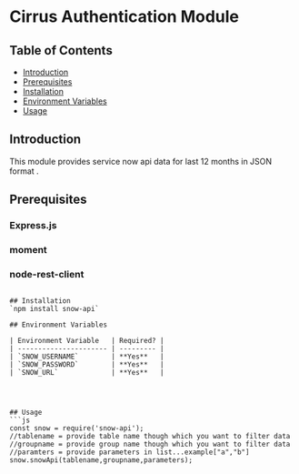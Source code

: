# Cirrus Authentication Module

## Table of Contents
* [Introduction](#introduction)
* [Prerequisites](#prerequisites)
* [Installation](#installation)
* [Environment Variables](#required-environment-variables)
* [Usage](#usage)

## Introduction
This module provides service now api data for last 12 months in JSON format  .

## Prerequisites

### Express.js
### moment
### node-rest-client
```

## Installation
`npm install snow-api`

## Environment Variables

| Environment Variable   | Required? |
| ---------------------- | --------- |
| `SNOW_USERNAME`        | **Yes**   |
| `SNOW_PASSWORD`        | **Yes**   |
| `SNOW_URL`             | **Yes**   |                 




## Usage
```js
const snow = require('snow-api');
//tablename = provide table name though which you want to filter data
//groupname = provide group name though which you want to filter data
//paramters = provide parameters in list...example["a","b"]
snow.snowApi(tablename,groupname,parameters);

```
